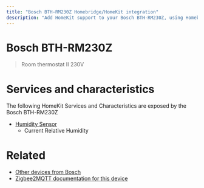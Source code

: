 ```yaml
---
title: "Bosch BTH-RM230Z Homebridge/HomeKit integration"
description: "Add HomeKit support to your Bosch BTH-RM230Z, using Homebridge, Zigbee2MQTT and homebridge-z2m."
---
```

<!---
This file has been GENERATED using src/docgen/docgen.ts
DO NOT EDIT THIS FILE MANUALLY!
-->
# Bosch BTH-RM230Z
> Room thermostat II 230V


# Services and characteristics
The following HomeKit Services and Characteristics are exposed by
the Bosch BTH-RM230Z

* [Humidity Sensor](../../sensors.md)
  * Current Relative Humidity


# Related
* [Other devices from Bosch](../index.md#bosch)
* [Zigbee2MQTT documentation for this device](https://www.zigbee2mqtt.io/devices/BTH-RM230Z.html)